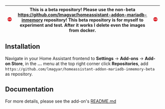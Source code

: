 
| <img src="https://github.com/lmagyar/homeassistant-addon-mariadb-inmemory-beta/raw/master/images/stop_sign.png" title="Stop"> | This is a beta repository! Please use the non-beta https://github.com/lmagyar/homeassistant-addon-mariadb-inmemory repository! This beta repository is for myself to experiment and test. After it works I delete even the images from docker. | <img src="https://github.com/lmagyar/homeassistant-addon-mariadb-inmemory-beta/raw/master/images/stop_sign.png" title="Stop"> |
| --- | --- | --- |

## Installation

Navigate in your Home Assistant frontend to **Settings** -> **Add-ons** ->
**Add-on Store**, in the **...** menu at the top right corner click
**Repositories**, add
`https://github.com/lmagyar/homeassistant-addon-mariadb-inmemory-beta` as
repository.

## Documentation

For more details, please see the add-on's [README.md](mariadb)
